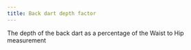 ```yaml
---
title: Back dart depth factor
---
```


The depth of the back dart as a percentage of the Waist to Hip measurement
